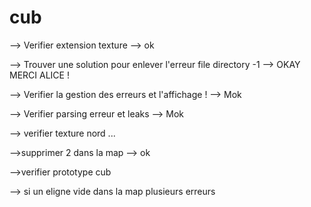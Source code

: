 # cub

--> Verifier extension texture --> ok

--> Trouver une solution pour enlever l'erreur file directory -1 --> OKAY MERCI ALICE !

--> Verifier la gestion des erreurs et l'affichage ! --> Mok

--> Verifier parsing erreur et leaks --> Mok

--> verifier texture nord ...

-->supprimer 2 dans la map --> ok

-->verifier prototype cub

--> si un eligne vide dans la map plusieurs erreurs